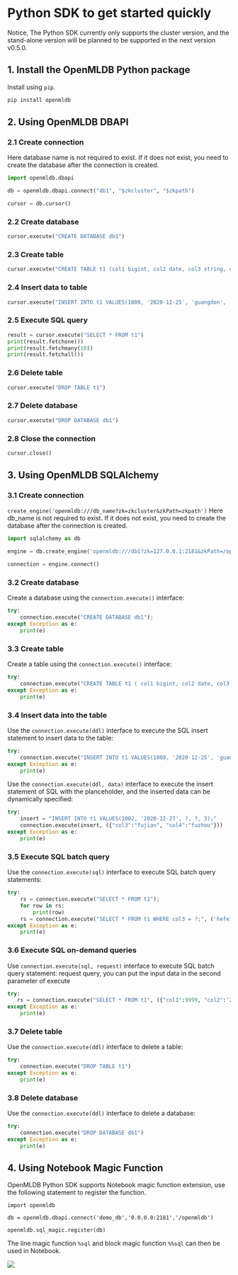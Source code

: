 # Python SDK to get started quickly

Notice, The Python SDK currently only supports the cluster version, and the stand-alone version will be planned to be supported in the next version v0.5.0.

## 1. Install the OpenMLDB Python package

Install using `pip`.

```bash
pip install openmldb
````

## 2. Using OpenMLDB DBAPI

### 2.1 Create connection

Here database name is not required to exist. If it does not exist, you need to create the database after the connection is created.

````python
import openmldb.dbapi

db = openmldb.dbapi.connect("db1", "$zkcluster", "$zkpath")

cursor = db.cursor()
````

### 2.2 Create database

````python
cursor.execute("CREATE DATABASE db1")
````

### 2.3 Create table

````python
cursor.execute("CREATE TABLE t1 (col1 bigint, col2 date, col3 string, col4 string, col5 int, index(key=col3, ts=col1))")
````

### 2.4 Insert data to table

````python
cursor.execute("INSERT INTO t1 VALUES(1000, '2020-12-25', 'guangdon', 'shenzhen', 1)")
````

### 2.5 Execute SQL query

````python
result = cursor.execute("SELECT * FROM t1")
print(result.fetchone())
print(result.fetchmany(10))
print(result.fetchall())
````

### 2.6 Delete table

````python
cursor.execute("DROP TABLE t1")
````

### 2.7 Delete database

````python
cursor.execute("DROP DATABASE db1")
````

### 2.8 Close the connection

````python
cursor.close()
````

## 3. Using OpenMLDB SQLAlchemy

### 3.1 Create connection

`create_engine('openmldb:///db_name?zk=zkcluster&zkPath=zkpath')`
Here db_name is not required to exist. If it does not exist, you need to create the database after the connection is created.

````python
import sqlalchemy as db

engine = db.create_engine('openmldb:///db1?zk=127.0.0.1:2181&zkPath=/openmldb')

connection = engine.connect()
````

### 3.2 Create database

Create a database using the `connection.execute()` interface:

````python
try:
    connection.execute("CREATE DATABASE db1");
except Exception as e:
    print(e)
````

### 3.3 Create table

Create a table using the `connection.execute()` interface:

````python
try:
    connection.execute("CREATE TABLE t1 ( col1 bigint, col2 date, col3 string, col4 string, col5 int, index(key=col3, ts=col1))")
except Exception as e:
    print(e)
````

### 3.4 Insert data into the table

Use the `connection.execute(ddl)` interface to execute the SQL insert statement to insert data to the table:

````python
try:
    connection.execute("INSERT INTO t1 VALUES(1000, '2020-12-25', 'guangdon', 'shenzhen', 1);")
except Exception as e:
    print(e)
````

Use the `connection.execute(ddl, data)` interface to execute the insert statement of SQL with the planceholder, and the inserted data can be dynamically specified:

````python
try:
    insert = "INSERT INTO t1 VALUES(1002, '2020-12-27', ?, ?, 3);"
    connection.execute(insert, ({"col3":"fujian", "col4":"fuzhou"}))
except Exception as e:
    print(e)
````

### 3.5 Execute SQL batch query

Use the `connection.execute(sql)` interface to execute SQL batch query statements:

````python
try:
    rs = connection.execute("SELECT * FROM t1");
    for row in rs:
        print(row)
    rs = connection.execute("SELECT * FROM t1 WHERE col3 = ?;", ('hefei'))
except Exception as e:
    print(e)
````

### 3.6 Execute SQL on-demand queries

Use `connection.execute(sql, request)` interface to execute SQL batch query statement: request query, you can put the input data in the second parameter of execute

````python
try:
   rs = connection.execute("SELECT * FROM t1", ({"col1":9999, "col2":'2020-12-27', "col3":'zhejiang', "col4":'hangzhou', " col5":100}));
except Exception as e:
    print(e)
````

### 3.7 Delete table

Use the `connection.execute(ddl)` interface to delete a table:

````python
try:
    connection.execute("DROP TABLE t1")
except Exception as e:
    print(e)
````

### 3.8 Delete database

Use the `connection.execute(ddl)` interface to delete a database:

````python
try:
    connection.execute("DROP DATABASE db1")
except Exception as e:
    print(e)
````

## 4. Using Notebook Magic Function

OpenMLDB Python SDK supports Notebook magic function extension, use the following statement to register the function.

````
import openmldb

db = openmldb.dbapi.connect('demo_db','0.0.0.0:2181','/openmldb')

openmldb.sql_magic.register(db)
````

The line magic function `%sql` and block magic function `%%sql` can then be used in Notebook.

![](https://github.com/4paradigm/openmldb-docs-zh/blob/bbe11c98d0f0b1ae7f9723a6b32c30f8e42e1903/quickstart/images/openmldb_magic_function.png)
